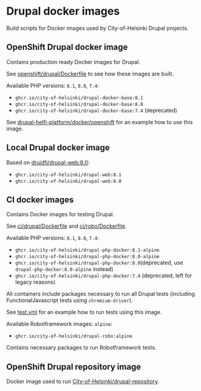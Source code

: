 # Drupal docker images

Build scripts for Docker images used by City-of-Helsinki Drupal projects.

## OpenShift Drupal docker image

Contains production ready Docker images for Drupal.

See [openshift/drupal/Dockerfile](openshift/drupal/Dockerfile) to see how these images are built.

Available PHP versions: `8.1`, `8.0`, `7.4`:

- `ghcr.io/city-of-helsinki/drupal-docker-base:8.1`
- `ghcr.io/city-of-helsinki/drupal-docker-base:8.0`
- `ghcr.io/city-of-helsinki/drupal-docker-base:7.4` (deprecated)

See [drupal-helfi-platform/docker/openshift](https://github.com/City-of-Helsinki/drupal-helfi-platform/tree/main/docker/openshift) for an example how to use this image.

## Local Drupal docker image

Based on [druidfi/drupal-web:8.0](https://github.com/druidfi/docker-images):

- `ghcr.io/city-of-helsinki/drupal-web:8.1`
- `ghcr.io/city-of-helsinki/drupal-web:8.0`

## CI docker images

Contains Docker images for testing Drupal.

See [ci/drupal/Dockerfile](ci/drupal/Dockerfile) and [ci/robo/Dockerfile](ci/robo/Dockerfile).

Available PHP versions: `8.1`, `8.0`, `7.4`:

- `ghcr.io/city-of-helsinki/drupal-php-docker:8.1-alpine`
- `ghcr.io/city-of-helsinki/drupal-php-docker:8.0-alpine`
- `ghcr.io/city-of-helsinki/drupal-php-docker:8.0`(deprecated, use `drupal-php-docker:8.0-alpine` instead)
- `ghcr.io/city-of-helsinki/drupal-php-docker:7.4` (deprecated, left for legacy reasons)

All containers include packages necessary to run all Drupal tests (including FunctionalJavascript tests using `chromium-driver`).

See [test.yml](https://github.com/City-of-Helsinki/drupal-helfi-platform/blob/main/.github/workflows/test.yml.dist) for an example how to run tests using this image.

Available Robotframework images: `alpine`:

- `ghcr.io/city-of-helsinki/drupal-robo:alpine`

Contains necessary packages to run Robotframework tests.

## OpenShift Drupal repository image

Docker image used to run [City-of-Helsinki/drupal-repository](https://github.com/City-of-Helsinki/drupal-repository).
